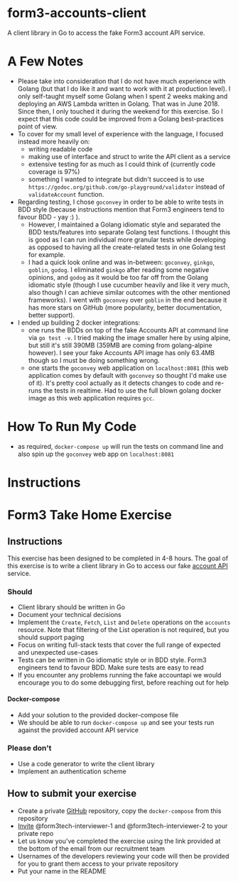 # form3-accounts-client
A client library in Go to access the fake Form3 account API service.

# A Few Notes

- Please take into consideration that I do not have much experience with Golang (but that I do like it and want to work with it at production level). I only self-taught myself some Golang when I spent 2 weeks making and deploying an AWS Lambda written in Golang. That was in June 2018. Since then, I only touched it during the weekend for this exercise. So I expect that this code could be improved from a Golang best-practices point of view.
- To cover for my small level of experience with the language, I focused instead more heavily on: 
  - writing readable code
  - making use of interface and struct to write the API client as a service
  - extensive testing for as much as I could think of (currently code coverage is 97%)
  - something I wanted to integrate but didn't succeed is to use `https://godoc.org/github.com/go-playground/validator` instead of `validateAccount` function.
- Regarding testing, I chose `goconvey` in order to be able to write tests in BDD style (because instructions mention that Form3 engineers tend to favour BDD - yay :) ).
  - However, I maintained a Golang idiomatic style and separated the BDD tests/features into separate Golang test functions. I thought this is good as I can run individual more granular tests while developing as opposed to having all the create-related tests in one Golang test for example.
  - I had a quick look online and was in-between: `goconvey`, `ginkgo`, `goblin`, `godog`. I eliminated `ginkgo` after reading some negative opinions, and `godog` as it would be too far off from the Golang idiomatic style (though I use cucumber heavily and like it very much, also though I can achieve similar outcomes with the other mentioned frameworks). I went with `goconvey` over `goblin` in the end because it has more stars on GitHub (more popularity, better documentation, better support).
- I ended up building 2 docker integrations:
  - one runs the BDDs on top of the fake Accounts API at command line via `go test -v`. I tried making the image smaller here by using alpine, but still it's still 390MB (359MB are coming from golang-alpine however). I see your fake Accounts API image has only 63.4MB though so I must be doing something wrong.
  - one starts the `goconvey` web application on `localhost:8081` (this web application comes by default with `goconvey` so thought I'd make use of it). It's pretty cool actually as it detects changes to code and re-runs the tests in realtime. Had to use the full blown golang docker image as this web application requires `gcc`.
  
# How To Run My Code

- as required, `docker-compose up` will run the tests on command line and also spin up the `goconvey` web app on `localhost:8081`

# Instructions

# Form3 Take Home Exercise

## Instructions

This exercise has been designed to be completed in 4-8 hours. The goal of this exercise is to write a client library 
in Go to access our fake [account API](http://api-docs.form3.tech/api.html#organisation-accounts) service. 

### Should
- Client library should be written in Go
- Document your technical decisions
- Implement the `Create`, `Fetch`, `List` and `Delete` operations on the `accounts` resource. Note that filtering of the List operation is not required, but you should support paging
- Focus on writing full-stack tests that cover the full range of expected and unexpected use-cases
 - Tests can be written in Go idiomatic style or in BDD style. Form3 engineers tend to favour BDD. Make sure tests are easy to read
 - If you encounter any problems running the fake accountapi we would encourage you to do some debugging first, 
before reaching out for help

#### Docker-compose

 - Add your solution to the provided docker-compose file
 - We should be able to run `docker-compose up` and see your tests run against the provided account API service 

### Please don't
- Use a code generator to write the client library
- Implement an authentication scheme

## How to submit your exercise
- Create a private [GitHub](https://help.github.com/en/articles/create-a-repo) repository, copy the `docker-compose` from this repository
- [Invite](https://help.github.com/en/articles/inviting-collaborators-to-a-personal-repository) @form3tech-interviewer-1 and @form3tech-interviewer-2 to your private repo
- Let us know you've completed the exercise using the link provided at the bottom of the email from our recruitment team
- Usernames of the developers reviewing your code will then be provided for you to grant them access to your private repository
- Put your name in the README